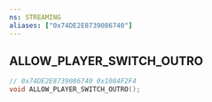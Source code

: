 ```yaml
---
ns: STREAMING
aliases: ["0x74DE2E8739086740"]
---
```

## ALLOW_PLAYER_SWITCH_OUTRO

```c
// 0x74DE2E8739086740 0x1084F2F4
void ALLOW_PLAYER_SWITCH_OUTRO();
```


